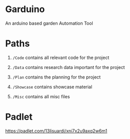 # Garduino
An arduino based garden Automation Tool 

# Paths
1. `/Code` contains all relevant code for the project

1. `/Data` contains research data important for the project

1. `/Plan` contains the planning for the project

1. `/Showcase` contains showcase material

1. `/Misc` contains all misc files

# Padlet
https://padlet.com/13lisuardi/xni7x2u9axq2w6m1
